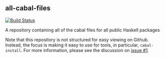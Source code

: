## all-cabal-files

[![Build Status](https://travis-ci.org/commercialhaskell/all-cabal-files.svg)](https://travis-ci.org/commercialhaskell/all-cabal-files)

A repository containing all of the cabal files for all public Haskell packages

Note that this repository is not structured for easy viewing on Github. Instead, the focus is making it easy to use for tools, in particular, `cabal-install`. For more information, please see the discussion on [issue #1](https://github.com/commercialhaskell/all-cabal-files/issues/1).
